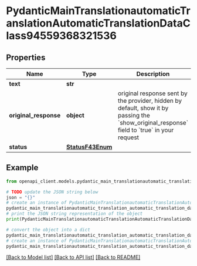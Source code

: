 # PydanticMainTranslationautomaticTranslationAutomaticTranslationDataClass94559368321536


## Properties

Name | Type | Description | Notes
------------ | ------------- | ------------- | -------------
**text** | **str** |  | 
**original_response** | **object** | original response sent by the provider, hidden by default, show it by passing the &#x60;show_original_response&#x60; field to &#x60;true&#x60; in your request | [optional] 
**status** | [**StatusF43Enum**](StatusF43Enum.md) |  | 

## Example

```python
from openapi_client.models.pydantic_main_translationautomatic_translation_automatic_translation_data_class94559368321536 import PydanticMainTranslationautomaticTranslationAutomaticTranslationDataClass94559368321536

# TODO update the JSON string below
json = "{}"
# create an instance of PydanticMainTranslationautomaticTranslationAutomaticTranslationDataClass94559368321536 from a JSON string
pydantic_main_translationautomatic_translation_automatic_translation_data_class94559368321536_instance = PydanticMainTranslationautomaticTranslationAutomaticTranslationDataClass94559368321536.from_json(json)
# print the JSON string representation of the object
print(PydanticMainTranslationautomaticTranslationAutomaticTranslationDataClass94559368321536.to_json())

# convert the object into a dict
pydantic_main_translationautomatic_translation_automatic_translation_data_class94559368321536_dict = pydantic_main_translationautomatic_translation_automatic_translation_data_class94559368321536_instance.to_dict()
# create an instance of PydanticMainTranslationautomaticTranslationAutomaticTranslationDataClass94559368321536 from a dict
pydantic_main_translationautomatic_translation_automatic_translation_data_class94559368321536_form_dict = pydantic_main_translationautomatic_translation_automatic_translation_data_class94559368321536.from_dict(pydantic_main_translationautomatic_translation_automatic_translation_data_class94559368321536_dict)
```
[[Back to Model list]](../README.md#documentation-for-models) [[Back to API list]](../README.md#documentation-for-api-endpoints) [[Back to README]](../README.md)


